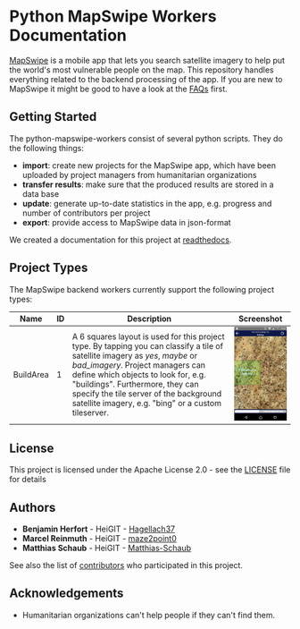 # Python MapSwipe Workers Documentation
[MapSwipe](http://mapswipe.org/) is a mobile app that lets you search satellite imagery to help put the world's most vulnerable people on the map. This repository handles everything related to the backend processing of the app. If you are new to MapSwipe it might be good to have a look at the [FAQs](http://mapswipe.org/faq.html) first.

## Getting Started
The python-mapswipe-workers consist of several python scripts. They do the following things:
* **import**: create new projects for the MapSwipe app, which have been uploaded by project managers from humanitarian organizations
* **transfer results**: make sure that the produced results are stored in a data base
* **update**: generate up-to-date statistics in the app, e.g. progress and number of contributors per project
* **export**: provide access to MapSwipe data in json-format

We created a documentation for this project at [readthedocs](https://mapswipe-workers.readthedocs.io/en/master/).

## Project Types
The MapSwipe backend workers currently support the following project types:

| Name | ID | Description | Screenshot |
| ---- | -- | ----------- | ---------- |
| BuildArea | 1 | A 6 squares layout is used for this project type. By tapping you can classify a tile of satellite imagery as *yes*, *maybe* or *bad_imagery*. Project managers can define which objects to look for, e.g. "buildings". Furthermore, they can specify the tile server of the background satellite imagery, e.g. "bing" or a custom tileserver. | <img src="docs/_static/img/BuildArea_screenshot.png" width="250px"> |

## License
This project is licensed under the Apache License 2.0 - see the [LICENSE](LICENSE) file for details

## Authors
* **Benjamin Herfort** - HeiGIT - [Hagellach37](https://github.com/Hagellach37)
* **Marcel Reinmuth** - HeiGIT - [maze2point0](https://github.com/maze2point0)
* **Matthias Schaub** - HeiGIT - [Matthias-Schaub](https://github.com/Matthias-Schaub)

See also the list of [contributors](contributors.md) who participated in this project.

## Acknowledgements
* Humanitarian organizations can't help people if they can't find them.
